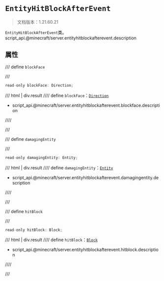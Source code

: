 # `EntityHitBlockAfterEvent`

> 文档版本：1.21.60.21

`EntityHitBlockAfterEvent`类。script_api.@minecraft/server.entityhitblockafterevent.description

## 属性

/// define
`blockFace`


///

```js
read-only blockFace: Direction;
```

/// html | div.result
//// define
`blockFace`：[`Direction`](./direction.md)

- script_api.@minecraft/server.entityhitblockafterevent.blockface.description


////

///


/// define
`damagingEntity`


///

```js
read-only damagingEntity: Entity;
```

/// html | div.result
//// define
`damagingEntity`：[`Entity`](./entity.md)

- script_api.@minecraft/server.entityhitblockafterevent.damagingentity.description


////

///


/// define
`hitBlock`


///

```js
read-only hitBlock: Block;
```

/// html | div.result
//// define
`hitBlock`：[`Block`](./block.md)

- script_api.@minecraft/server.entityhitblockafterevent.hitblock.description


////

///

